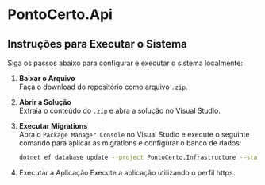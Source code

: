 # PontoCerto.Api

## Instruções para Executar o Sistema

Siga os passos abaixo para configurar e executar o sistema localmente:

1. **Baixar o Arquivo**  
   Faça o download do repositório como arquivo `.zip`.

2. **Abrir a Solução**  
   Extraia o conteúdo do `.zip` e abra a solução no Visual Studio.

3. **Executar Migrations**  
   Abra o `Package Manager Console` no Visual Studio e execute o seguinte comando para aplicar as migrations e configurar o banco de dados:

   ```bash
   dotnet ef database update --project PontoCerto.Infrastructure --startup-project PontoCerto.Api
   `````

4. Executar a Aplicação
   Execute a aplicação utilizando o perfil https.
